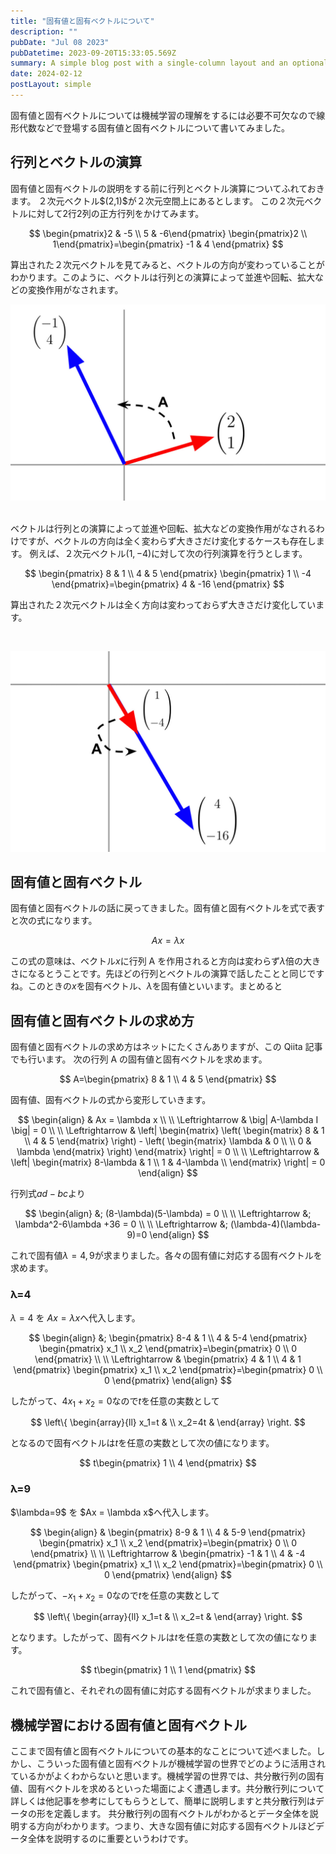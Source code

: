 ```yaml
---
title: "固有値と固有ベクトルについて"
description: ""
pubDate: "Jul 08 2023"
pubDatetime: 2023-09-20T15:33:05.569Z
summary: A simple blog post with a single-column layout and an optional cover banner.
date: 2024-02-12
postLayout: simple
---
```


固有値と固有ベクトルについては機械学習の理解をするには必要不可欠なので線形代数などで登場する固有値と固有ベクトルについて書いてみました。

<h2>行列とベクトルの演算</h2>
固有値と固有ベクトルの説明をする前に行列とベクトル演算についてふれておきます。
２次元ベクトル$(2,1)$が２次元空間上にあるとします。
この２次元ベクトルに対して2行2列の正方行列をかけてみます。

$$
\begin{pmatrix}2 & -5 \\ 5 & -6\end{pmatrix}
\begin{pmatrix}2 \\ 1\end{pmatrix}=\begin{pmatrix}
-1 & 4
\end{pmatrix}
$$

算出された２次元ベクトルを見てみると、ベクトルの方向が変わっていることがわかります。このように、ベクトルは行列との演算によって並進や回転、拡大などの変換作用がなされます。

![blog placeholder](/src/assets/post/ml7-1.jpg)
&nbsp;

ベクトルは行列との演算によって並進や回転、拡大などの変換作用がなされるわけですが、ベクトルの方向は全く変わらず大きさだけ変化するケースも存在します。
例えば、２次元ベクトル$(1,-4)$に対して次の行列演算を行うとします。

$$
\begin{pmatrix}
8 & 1 \\
4 & 5
\end{pmatrix}
\begin{pmatrix}
1 \\
-4
\end{pmatrix}=\begin{pmatrix}
4 & -16
\end{pmatrix}
$$

算出された２次元ベクトルは全く方向は変わっておらず大きさだけ変化しています。

&nbsp;

![blog placeholder](/src/assets/post/ml7-2.jpg)

<h2>固有値と固有ベクトル</h2>

固有値と固有ベクトルの話に戻ってきました。固有値と固有ベクトルを式で表すと次の式になります。

$$
Ax = \lambda x
$$

この式の意味は、ベクトル$x$に行列 A を作用されると方向は変わらず$\lambda$倍の大きさになるとうことです。先ほどの行列とベクトルの演算で話したことと同じですね。このときの$x$を固有ベクトル、$\lambda$を固有値といいます。まとめると

<h2>固有値と固有ベクトルの求め方</h2>

固有値と固有ベクトルの求め方はネットにたくさんありますが、この Qiita 記事でも行います。
次の行列 A の固有値と固有ベクトルを求めます。

$$
A=\begin{pmatrix}
8 & 1 \\
4 & 5
\end{pmatrix}
$$

固有値、固有ベクトルの式から変形していきます。

$$
\begin{align}
& Ax = \lambda x \\
\\
\Leftrightarrow
& \big| A-\lambda I \big| = 0 \\
\\
\Leftrightarrow &
\left|
\begin{matrix}
\left(
\begin{matrix}
8 & 1 \\
4 & 5
\end{matrix}
\right) -
\left(
\begin{matrix}
\lambda & 0 \\
\\
0 & \lambda
\end{matrix}
\right)
\end{matrix}
\right| = 0 \\
\\
\Leftrightarrow &
\left|
\begin{matrix}
8-\lambda & 1 \\
1 & 4-\lambda \\
\end{matrix}
\right| = 0
\end{align}
$$

行列式$ad-bc$より

$$
\begin{align}
&; (8-\lambda)(5-\lambda) = 0 \\
\\
\Leftrightarrow &; \lambda^2-6\lambda +36 = 0 \\
\\
\Leftrightarrow &; (\lambda-4)(\lambda-9)=0
\end{align}
$$

これで固有値$\lambda=4,9$が求まりました。各々の固有値に対応する固有ベクトルを求めます。

### λ=4

$\lambda=4$ を $Ax = \lambda x$へ代入します。

$$
\begin{align}
&; \begin{pmatrix}
8-4 & 1 \\
4 & 5-4
\end{pmatrix}
\begin{pmatrix}
x_1 \\
x_2
\end{pmatrix}=\begin{pmatrix}
0 \\
0
\end{pmatrix}
\\
\\
\Leftrightarrow
&
\begin{pmatrix}
4 & 1 \\
4 & 1
\end{pmatrix}
\begin{pmatrix}
x_1 \\
x_2
\end{pmatrix}=\begin{pmatrix}
0 \\
0
\end{pmatrix}
\end{align}
$$

したがって、$4x_1+x_2=0$なので$t$を任意の実数として

$$
\left\{
\begin{array}{ll}
x_1=t & \\
x_2=4t &
\end{array}
\right.
$$

となるので固有ベクトルは$t$を任意の実数として次の値になります。

$$
t\begin{pmatrix}
1 \\
4
\end{pmatrix}
$$

<h3>λ=9</h3>
$\lambda=9$ を $Ax = \lambda x$へ代入します。

$$
\begin{align}
& \begin{pmatrix}
8-9 & 1 \\
4 & 5-9
\end{pmatrix}
\begin{pmatrix}
x_1 \\
x_2
\end{pmatrix}=\begin{pmatrix}
0 \\
0
\end{pmatrix}
\\
\\
\Leftrightarrow
&
\begin{pmatrix}
-1 & 1 \\
4 & -4
\end{pmatrix}
\begin{pmatrix}
x_1 \\
x_2
\end{pmatrix}=\begin{pmatrix}
0 \\
0
\end{pmatrix}
\end{align}
$$

したがって、$-x_1+x_2=0$なので$t$を任意の実数として

$$
\left\{
\begin{array}{ll}
x_1=t & \\
x_2=t &
\end{array}
\right.
$$

となります。したがって、固有ベクトルは$t$を任意の実数として次の値になります。

$$
t\begin{pmatrix}
1 \\
1
\end{pmatrix}
$$

これで固有値と、それぞれの固有値に対応する固有ベクトルが求まりました。

<h2>機械学習における固有値と固有ベクトル</h2>
ここまで固有値と固有ベクトルについての基本的なことについて述べました。しかし、こういった固有値と固有ベクトルが機械学習の世界でどのように活用されているかがよくわからないと思います。機械学習の世界では、共分散行列の固有値、固有ベクトルを求めるといった場面によく遭遇します。共分散行列について詳しくは他記事を参考にしてもらうとして、簡単に説明しますと共分散行列はデータの形を定義します。
<span class="st-mymarker-s">共分散行列の固有ベクトルがわかるとデータ全体を説明する方向がわかります。つまり、大きな固有値に対応する固有ベクトルほどデータ全体を説明するのに重要というわけです。
